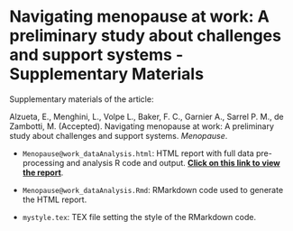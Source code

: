 # Navigating menopause at work: A preliminary study about challenges and support systems - Supplementary Materials

Supplementary materials of the article:

Alzueta, E., Menghini, L., Volpe L., Baker, F. C., Garnier A., Sarrel P. M., de Zambotti, M. (Accepted). Navigating menopause at work: A preliminary study about challenges and support systems. *Menopause*.

- `Menopause@work_dataAnalysis.html`: HTML report with full data pre-processing and analysis R code and output. **[Click on this link to view the report](https://sri-human-sleep.github.io/menopause-at-work/Menopause%40work_dataAnalysis.html)**.
  
- `Menopause@work_dataAnalysis.Rmd`: RMarkdown code used to generate the HTML report.

- `mystyle.tex`: TEX file setting the style of the RMarkdown code.
